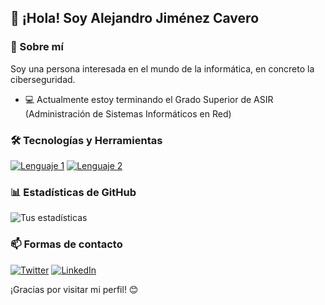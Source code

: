 ## 👋 ¡Hola! Soy Alejandro Jiménez Cavero

### 🚀 Sobre mí
Soy una persona interesada en el mundo de la informática, en concreto la ciberseguridad.

- 💻 Actualmente estoy terminando el Grado Superior de ASIR (Administración de Sistemas Informáticos en Red)

### 🛠️ Tecnologías y Herramientas
[![Lenguaje 1](https://img.shields.io/badge/-Lenguaje1-blue?style=flat&logo=lenguaje1&logoColor=white)](https://lenguaje1.com)
[![Lenguaje 2](https://img.shields.io/badge/-Lenguaje2-orange?style=flat&logo=lenguaje2&logoColor=white)](https://lenguaje2.com)

### 📊 Estadísticas de GitHub
![Tus estadísticas](https://github-readme-stats.vercel.app/api?username=AlejandroCavero&show_icons=true&theme=radical)

### 📫 Formas de contacto
[![Twitter](https://img.shields.io/badge/-Twitter-1DA1F2?style=flat&logo=twitter&logoColor=white)](https://twitter.com/TU_USUARIO)
[![LinkedIn](https://img.shields.io/badge/-LinkedIn-0077B5?style=flat&logo=linkedin&logoColor=white)](https://linkedin.com/in/alejandro-jiménez-65b450252/)

¡Gracias por visitar mi perfil! 😊
